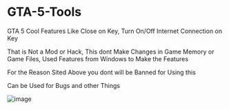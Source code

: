 # GTA-5-Tools
GTA 5 Cool Features Like Close on Key, Turn On/Off Internet Connection on Key

That is Not a Mod or Hack, This dont Make Changes in Game Memory or Game Files, Used Features from Windows to Make the Features

For the Reason Sited Above you dont will be Banned for Using this

Can be Used for Bugs and other Things

![image](https://user-images.githubusercontent.com/58450502/133918410-9bb042de-08a0-4b7a-9407-802f5030450d.png)
